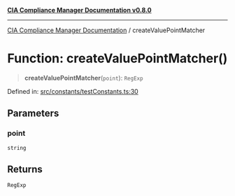 [**CIA Compliance Manager Documentation v0.8.0**](../README.md)

***

[CIA Compliance Manager Documentation](../globals.md) / createValuePointMatcher

# Function: createValuePointMatcher()

> **createValuePointMatcher**(`point`): `RegExp`

Defined in: [src/constants/testConstants.ts:30](https://github.com/Hack23/cia-compliance-manager/blob/791b5a1b6e700c8b8480de209374e4cb1086330d/src/constants/testConstants.ts#L30)

## Parameters

### point

`string`

## Returns

`RegExp`
